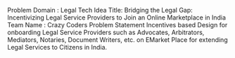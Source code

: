 Problem Domain : Legal Tech
Idea Title: Bridging the Legal Gap: Incentivizing Legal Service Providers to Join an Online Marketplace in India
Team Name : Crazy Coders
Problem Statement
Incentives based Design for onboarding Legal Service Providers such as Advocates, Arbitrators, Mediators,
Notaries, Document Writers, etc. on EMarket Place for extending Legal Services to Citizens in India.
